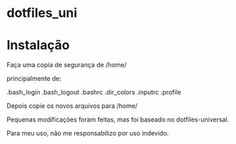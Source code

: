 # dotfiles_uni


Instalação
==========

Faça uma copia de segurança de /home/<usario>

principalmente de:

.bash_login
.bash_logout
.bashrc
.dir_colors
.inputrc
.profile

Depois copie os novos arquivos para /home/<usuario>

Pequenas modificações foram feitas, mas foi baseado
no dotfiles-universal.

Para meu uso, não me responsabilizo por uso indevido.